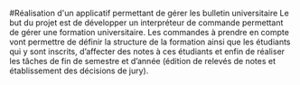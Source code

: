 #Réalisation d'un applicatif permettant de gérer les bulletin universitaire
Le but du projet est de développer un interpréteur de commande permettant de gérer une 
formation universitaire. Les commandes à prendre en compte vont permettre de définir la 
structure de la formation ainsi que les étudiants qui y sont inscrits, d’affecter des notes à ces 
étudiants et enfin de réaliser les tâches de fin de semestre et d’année (édition de relevés de 
notes et établissement des décisions de jury).
